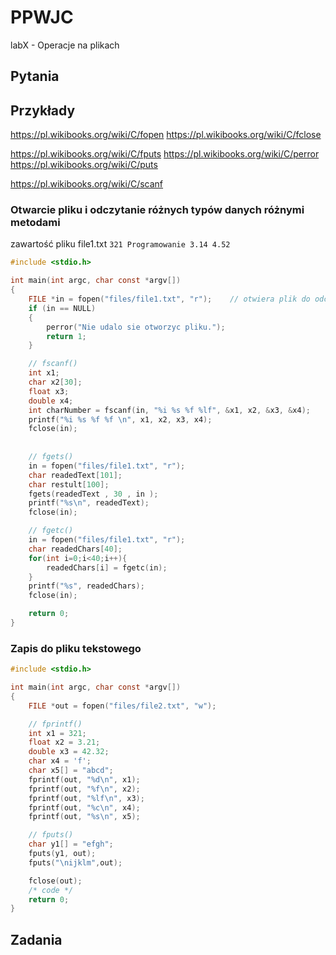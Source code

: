 # PPWJC
labX - Operacje na plikach

## Pytania

## Przykłady
https://pl.wikibooks.org/wiki/C/fopen
https://pl.wikibooks.org/wiki/C/fclose

https://pl.wikibooks.org/wiki/C/fputs
https://pl.wikibooks.org/wiki/C/perror
https://pl.wikibooks.org/wiki/C/puts

https://pl.wikibooks.org/wiki/C/scanf


### Otwarcie pliku i odczytanie różnych typów danych różnymi metodami
zawartość pliku file1.txt
`321 Programowanie 3.14 4.52`
```c
#include <stdio.h>

int main(int argc, char const *argv[])
{
    FILE *in = fopen("files/file1.txt", "r");    // otwiera plik do odczytu (musi istniec)
    if (in == NULL)
    {
        perror("Nie udalo sie otworzyc pliku.");
        return 1;
    }

    // fscanf()
    int x1;
    char x2[30];
    float x3;
    double x4;
    int charNumber = fscanf(in, "%i %s %f %lf", &x1, x2, &x3, &x4);
    printf("%i %s %f %f \n", x1, x2, x3, x4);
    fclose(in);
    
    
    // fgets()
    in = fopen("files/file1.txt", "r");
    char readedText[101];
    char restult[100];
    fgets(readedText , 30 , in );
    printf("%s\n", readedText);
    fclose(in);

    // fgetc()
    in = fopen("files/file1.txt", "r");
    char readedChars[40];
    for(int i=0;i<40;i++){ 
        readedChars[i] = fgetc(in);
    }
    printf("%s", readedChars);
    fclose(in);

    return 0;
}

```
### Zapis do pliku tekstowego
```c
#include <stdio.h>

int main(int argc, char const *argv[])
{
    FILE *out = fopen("files/file2.txt", "w");

    // fprintf()
    int x1 = 321;
    float x2 = 3.21;
    double x3 = 42.32;
    char x4 = 'f';
    char x5[] = "abcd";
    fprintf(out, "%d\n", x1);
    fprintf(out, "%f\n", x2);
    fprintf(out, "%lf\n", x3);
    fprintf(out, "%c\n", x4);
    fprintf(out, "%s\n", x5);

    // fputs()
    char y1[] = "efgh";
    fputs(y1, out);
    fputs("\nijklm",out);

    fclose(out);
    /* code */
    return 0;
}
```

## Zadania
